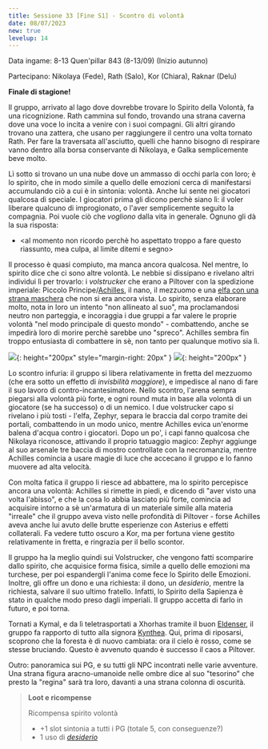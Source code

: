 ```yaml
---
title: Sessione 33 [Fine S1] - Scontro di volontà
date: 08/07/2023
new: true
levelup: 14
---
```


Data ingame: 8-13 Quen'pillar 843 (8-13/09) (Inizio autunno)

Partecipano: Nikolaya (Fede), Rath (Salo), Kor (Chiara), Raknar (Delu)

**Finale di stagione!**

Il gruppo, arrivato al lago dove dovrebbe trovare lo Spirito della Volontà, fa una ricognizione. Rath cammina sul fondo, trovando una strana caverna dove una voce lo incita a venire con i suoi compagni. Gli altri girando trovano una zattera, che usano per raggiungere il centro una volta tornato Rath. Per fare la traversata all'asciutto, quelli che hanno bisogno di respirare vanno dentro alla borsa conservante di Nikolaya, e Galka semplicemente beve molto. 

Lì sotto si trovano un una nube dove un ammasso di occhi parla con loro; è lo spirito, che in modo simile a quello delle emozioni cerca di manifestarsi accumulando ciò a cui è in sintonia: volontà. Anche lui sente nei giocatori qualcosa di speciale. I giocatori prima gli dicono perchè siano lì: il voler liberare qualcuno di improgionato, o l'aver semplicemente seguito la compagnia. Poi vuole ciò che *vogliono* dalla vita in generale. Ognuno gli dà la sua risposta: 

- <al momento non ricordo perchè ho aspettato troppo a fare questo riassunto, mea culpa, al limite ditemi e segno>

Il processo è quasi compiuto, ma manca ancora qualcosa. Nel mentre, lo spirito dice che ci sono altre volontà. Le nebbie si dissipano e rivelano altri individui lì per trovarlo: i *volstrucker* che erano a Piltover con la spedizione imperiale: Piccolo Principe/[Achilles]({{site.baseurl}}/xho/npc/dwendalian#achilles-piccolo-principe), il nano, il mezzuomo e una [elfa con una strana maschera]({{site.baseurl}}/xho/npc/dwendalian#zephyr) che non si era ancora vista. Lo spirito, senza elaborare molto, nota in loro un intento "non allineato al suo", ma proclamandosi neutro non parteggia, e incoraggia i due gruppi a far valere le proprie volontà "nel modo principale di questo mondo" - combattendo, anche se impedirà loro di morire perchè sarebbe uno "spreco". Achilles sembra fin troppo entusiasta di combattere in sè, non tanto per qualunque motivo sia lì.

![]({{site.data.img.achilles}}){: height="200px" style="margin-right: 20px" } ![](https://i.imgur.com/EHFqh9f.png){: height="200px" }

Lo scontro infuria: il gruppo si libera relativamente in fretta del mezzuomo (che era sotto un effetto di *invisbilità maggiore*), e impedisce al nano di fare il suo lavoro di contro-incantesimatore. Nello scontro, l'arena sempra piegarsi alla volontà più forte, e ogni round muta in base alla volontà di un giocatore (se ha successo) o di un nemico. I due volstrucker capo si rivelano i più tosti - l'elfa, Zephyr, separa le braccia dal corpo tramite dei portali, combattendo in un modo unico, mentre Achilles evica un'enorme balena d'acqua contro i giocatori. Dopo un po', i capi fanno qualcosa che Nikolaya riconosce, attivando il proprio tatuaggio magico: Zephyr aggiunge al suo arsenale tre baccia di mostro controllate con la necromanzia, mentre Achilles comincia a usare magie di luce che accecano il gruppo e lo fanno muovere ad alta velocità.

Con molta fatica il gruppo li riesce ad abbattere, ma lo spirito percepisce ancora una volontà: Achilles si rimette in piedi, e dicendo di "aver visto una volta l'abisso", e che la cosa lo abbia lasciato più forte, comincia ad acquisire intorno a sè un'armatura di un materiale simile alla materia "irreale" che il gruppo aveva visto nelle profondità di Piltover - forse Achilles aveva anche lui avuto delle brutte esperienze con Asterius e effetti collaterali. Fa vedere tutto oscuro a Kor, ma per fortuna viene gestito relativamente in fretta, e ringrazia per il bello scontor.

Il gruppo ha la meglio quindi sui Volstrucker, che vengono fatti scomparire dallo spirito, che acquisice forma fisica, simile a quello delle emozioni ma turchese, per poi espandergli l'anima come fece lo Spirito delle Emozioni. Inoltre, gli offre un dono e una richiesta: il dono, un *desiderio*, mentre la richiesta, salvare il suo ultimo fratello. Infatti, lo Spirito della Sapienza è stato in qualche modo preso dagli imperiali. Il gruppo accetta di farlo in futuro, e poi torna.

Tornati a Kymal, e da lì teletrasportati a Xhorhas tramite il buon [Eldenser]({{site.baseurl}}/xho/npc/frestynn#eldenser), il gruppo fa rapporto di tutto alla signora [Kynthea]({{site.baseurl}}/xho/npc/frestynn#eldenser). Qui, prima di riposarsi, scoprono che la foresta è di nuovo cambiata: ora il cielo è rosso, come se stesse bruciando. Questo è avvenuto quando è successo il caos a Piltover.

Outro: panoramica sui PG, e su tutti gli NPC incontrati nelle varie avventure. Una strana figura aracno-umanoide nelle ombre dice al suo "tesorino" che presto la "regina" sarà tra loro, davanti a una strana colonna di oscurità.

> **Loot e ricompense**
> 
> Ricompensa spirito volontà
> - +1 slot sintonia a tutti i PG (totale 5, con conseguenze?)
> - 1 uso di [*desiderio*](https://dungeonsanddragons.fandom.com/it/wiki/Desiderio)